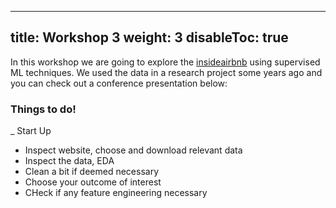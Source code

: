 
---
title: Workshop 3
weight: 3
disableToc: true
---


In this workshop we are going to explore the [insideairbnb](http://insideairbnb.com/) using supervised ML techniques.
We used the data in a research project some years ago and you can check out a conference presentation below:

### Things to do!

_ Start Up
  - Inspect website, choose and download relevant data
  - Inspect the data, EDA
  - Clean a bit if deemed necessary
  - Choose your outcome of interest
  - CHeck if any feature engineering necessary


<!---
### Schedule for the workshop

| Time        | Activity                                                              |
|-------------|-----------------------------------------------------------------------|
| 9:10-9:45   | Work in groups on Dimensionality reduction |
| 10:00-10:15 | Explore issues and discuss                |
| 10:15-11:00 | Work in groups on Clustering questions                                                 |
| 11:10-11:45 | Discuss solutions and explore alternative analyses split                                          |
| 11:45-12:00 | Hand out Peergrade assignment                                         |                                    |


## In class Notebooks

* R team [:::: HERE ::::](https://sds-aau.github.io/SDS-2021/workshops/2021/M1_workshop2_UML_R.nb.html)

--->